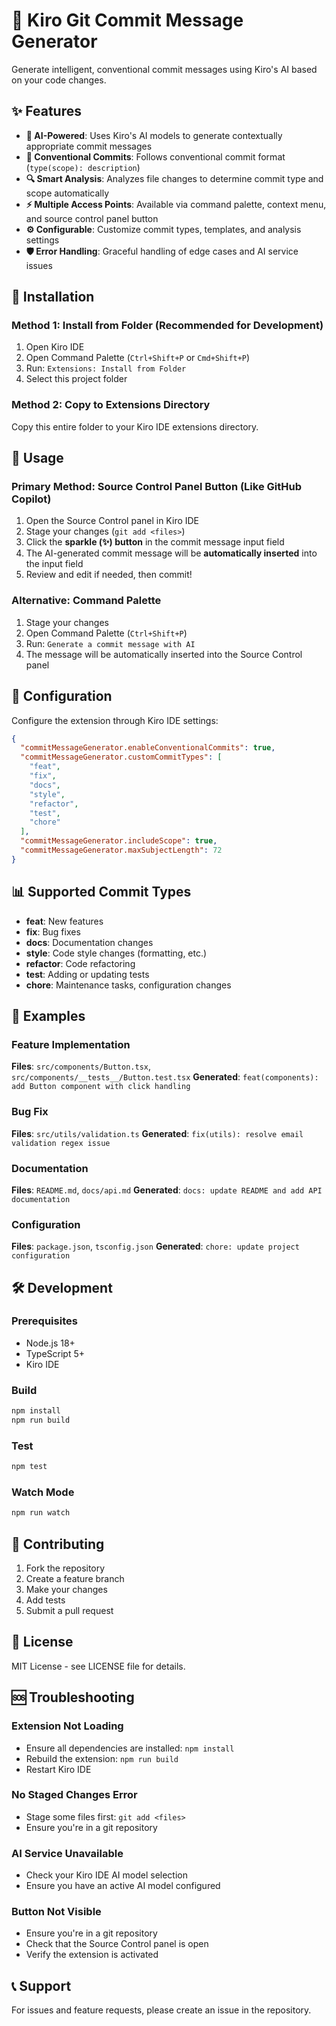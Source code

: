 # 🤖 Kiro Git Commit Message Generator

Generate intelligent, conventional commit messages using Kiro's AI based on your code changes.

## ✨ Features

- **🧠 AI-Powered**: Uses Kiro's AI models to generate contextually appropriate commit messages
- **📝 Conventional Commits**: Follows conventional commit format (`type(scope): description`)
- **🔍 Smart Analysis**: Analyzes file changes to determine commit type and scope automatically
- **⚡ Multiple Access Points**: Available via command palette, context menu, and source control panel button
- **⚙️ Configurable**: Customize commit types, templates, and analysis settings
- **🛡️ Error Handling**: Graceful handling of edge cases and AI service issues

## 🚀 Installation

### Method 1: Install from Folder (Recommended for Development)

1. Open Kiro IDE
2. Open Command Palette (`Ctrl+Shift+P` or `Cmd+Shift+P`)
3. Run: `Extensions: Install from Folder`
4. Select this project folder

### Method 2: Copy to Extensions Directory

Copy this entire folder to your Kiro IDE extensions directory.

## 🎯 Usage

### Primary Method: Source Control Panel Button (Like GitHub Copilot)

1. Open the Source Control panel in Kiro IDE
2. Stage your changes (`git add <files>`)
3. Click the **sparkle (✨) button** in the commit message input field
4. The AI-generated commit message will be **automatically inserted** into the input field
5. Review and edit if needed, then commit!

### Alternative: Command Palette

1. Stage your changes
2. Open Command Palette (`Ctrl+Shift+P`)
3. Run: `Generate a commit message with AI`
4. The message will be automatically inserted into the Source Control panel

## 🔧 Configuration

Configure the extension through Kiro IDE settings:

```json
{
  "commitMessageGenerator.enableConventionalCommits": true,
  "commitMessageGenerator.customCommitTypes": [
    "feat",
    "fix",
    "docs",
    "style",
    "refactor",
    "test",
    "chore"
  ],
  "commitMessageGenerator.includeScope": true,
  "commitMessageGenerator.maxSubjectLength": 72
}
```

## 📊 Supported Commit Types

- **feat**: New features
- **fix**: Bug fixes
- **docs**: Documentation changes
- **style**: Code style changes (formatting, etc.)
- **refactor**: Code refactoring
- **test**: Adding or updating tests
- **chore**: Maintenance tasks, configuration changes

## 🧪 Examples

### Feature Implementation

**Files**: `src/components/Button.tsx`, `src/components/__tests__/Button.test.tsx`
**Generated**: `feat(components): add Button component with click handling`

### Bug Fix

**Files**: `src/utils/validation.ts`
**Generated**: `fix(utils): resolve email validation regex issue`

### Documentation

**Files**: `README.md`, `docs/api.md`
**Generated**: `docs: update README and add API documentation`

### Configuration

**Files**: `package.json`, `tsconfig.json`
**Generated**: `chore: update project configuration`

## 🛠️ Development

### Prerequisites

- Node.js 18+
- TypeScript 5+
- Kiro IDE

### Build

```bash
npm install
npm run build
```

### Test

```bash
npm test
```

### Watch Mode

```bash
npm run watch
```

## 🤝 Contributing

1. Fork the repository
2. Create a feature branch
3. Make your changes
4. Add tests
5. Submit a pull request

## 📄 License

MIT License - see LICENSE file for details.

## 🆘 Troubleshooting

### Extension Not Loading

- Ensure all dependencies are installed: `npm install`
- Rebuild the extension: `npm run build`
- Restart Kiro IDE

### No Staged Changes Error

- Stage some files first: `git add <files>`
- Ensure you're in a git repository

### AI Service Unavailable

- Check your Kiro IDE AI model selection
- Ensure you have an active AI model configured

### Button Not Visible

- Ensure you're in a git repository
- Check that the Source Control panel is open
- Verify the extension is activated

## 📞 Support

For issues and feature requests, please create an issue in the repository.

